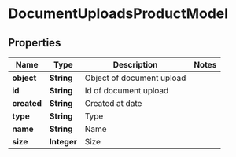 
# DocumentUploadsProductModel

## Properties
Name | Type | Description | Notes
------------ | ------------- | ------------- | -------------
**object** | **String** | Object of document upload | 
**id** | **String** | Id of document upload | 
**created** | **String** | Created at date | 
**type** | **String** | Type | 
**name** | **String** | Name | 
**size** | **Integer** | Size | 



